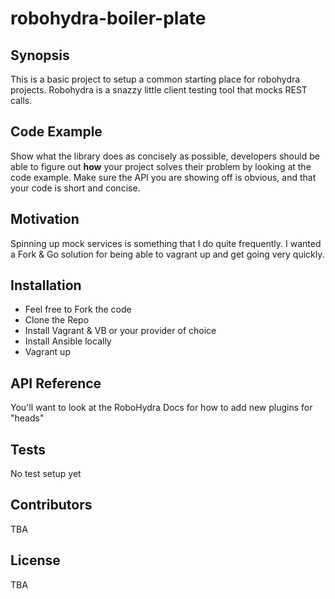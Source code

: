 # robohydra-boiler-plate

## Synopsis

This is a basic project to setup a common starting place for robohydra projects.  Robohydra is a snazzy little client testing tool that mocks REST calls.

## Code Example

Show what the library does as concisely as possible, developers should be able to figure out **how** your project solves their problem by looking at the code example. Make sure the API you are showing off is obvious, and that your code is short and concise.

## Motivation

Spinning up mock services is something that I do quite frequently.  I wanted a Fork & Go solution for being able to vagrant up and get going very quickly.

## Installation

* Feel free to Fork the code
* Clone the Repo
* Install Vagrant & VB or your provider of choice
* Install Ansible locally
* Vagrant up


## API Reference

You'll want to look at the RoboHydra Docs for how to add new plugins for "heads"

## Tests

No test setup yet

## Contributors

TBA

## License

TBA